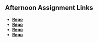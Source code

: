 ## Afternoon Assignment Links

* **[Repo](https://github.com/Aulero99/coolsite)**
* **[Repo](https://github.com/Aulero99/clonesite)**
* **[Repo](https://github.com/Aulero99/about_me)**
* **[Repo](https://github.com/Aulero99/<ASSIGNMENT_REPO>)**
